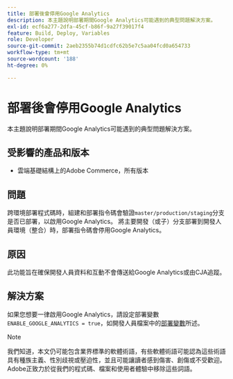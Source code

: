 ```yaml
---
title: 部署後會停用Google Analytics
description: 本主題說明部署期間Google Analytics可能遇到的典型問題解決方案。
exl-id: ecf6a277-2dfa-45cf-b86f-9a27f39017f4
feature: Build, Deploy, Variables
role: Developer
source-git-commit: 2aeb2355b74d1cdfc62b5e7c5aa04fcd0a654733
workflow-type: tm+mt
source-wordcount: '188'
ht-degree: 0%

---
```


# 部署後會停用Google Analytics

本主題說明部署期間Google Analytics可能遇到的典型問題解決方案。

## 受影響的產品和版本

* 雲端基礎結構上的Adobe Commerce，所有版本

## 問題

跨環境部署程式碼時，組建和部署指令碼會驗證`master/production/staging`分支是否已部署，以啟用Google Analytics。 將主要開發（或子）分支部署到開發人員環境（整合）時，部署指令碼會停用Google Analytics。

## 原因

此功能旨在確保開發人員資料和互動不會傳送給Google Analytics或由CJA追蹤。

## 解決方案

如果您想要一律啟用Google Analytics，請設定部署變數`ENABLE_GOOGLE_ANALYTICS = true`，如開發人員檔案中的[部署變數](https://experienceleague.adobe.com/zh-hant/docs/commerce-cloud-service/user-guide/configure/env/stage/variables-deploy#enable_google_analytics)所述。

>[!NOTE]
>
>我們知道，本文仍可能包含業界標準的軟體術語，有些軟體術語可能認為這些術語具有種族主義、性別歧視或壓迫性，並且可能讓讀者感到傷害、創傷或不受歡迎。 Adobe正致力於從我們的程式碼、檔案和使用者體驗中移除這些詞語。
